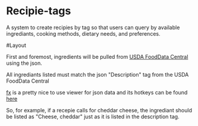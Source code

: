 # Recipie-tags
A system to create recipies by tag so that users can query by available ingrediants, cooking methods, dietary needs, and preferences.

#Layout

First and foremost, ingredients will be pulled from [USDA FoodData Central](https://fdc.nal.usda.gov/download-datasets) using the json. 

All ingrediants listed must match the json "Description" tag from the USDA FoodData Central

[fx](https://search.nixos.org/packages?channel=25.05&show=fx&from=0&size=50&sort=relevance&type=packages&query=json+viewer) is a pretty nice to use viewer for json data and its hotkeys can be found [here](https://fx.wtf/key-bindings)

So, for example, if a recepie calls for cheddar cheese, the ingrediant should be listed as "Cheese, cheddar" just as it is listed in the description tag.

